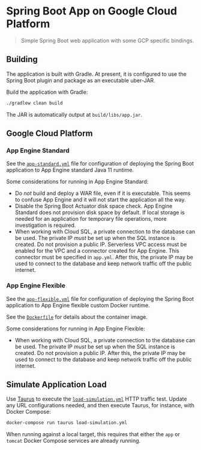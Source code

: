 # Spring Boot App on Google Cloud Platform

> Simple Spring Boot web application with some GCP specific bindings.

## Building

The application is built with Gradle. At present, it is configured to use the Spring Boot plugin and package as an executable uber-JAR.

Build the application with Gradle:

```bash
./gradlew clean build
```

The JAR is automatically output at `build/libs/app.jar`.

## Google Cloud Platform

### App Engine Standard

See the [`app-standard.yml`](/app-standard.yml) file for configuration of deploying the Spring Boot application to App Engine standard Java 11 runtime.

Some considerations for running in App Engine Standard:

* Do _not_ build and deploy a WAR file, even if it is executable.
  This seems to confuse App Engine and it will not start the application all the way.
* Disable the Spring Boot Actuator disk space check.
  App Engine Standard does not provision disk space by default.
  If local storage is needed for an application for temporary file operations, more investigation is required.
* When working with Cloud SQL, a private connection to the database can be used.
  The private IP _must_ be set up when the SQL instance is created.
  Do not provision a public IP.
  Serverless VPC access must be enabled for the VPC and a connector created for App Engine.
  This connector must be specified in `app.yml`.
  After this, the private IP may be used to connect to the database and keep network traffic off the public internet.

### App Engine Flexible

See the [`app-flexible.yml`](/app-flexible.yml) file for configuration of deploying the Spring Boot application to App Engine flexible custom Docker runtime.

See the [`Dockerfile`](/Dockerfile) for details about the container image.

Some considerations for running in App Engine Flexible:

* When working with Cloud SQL, a private connection to the database can be used.
  The private IP _must_ be set up when the SQL instance is created.
  Do not provision a public IP.
  After this, the private IP may be used to connect to the database and keep network traffic off the public internet.

## Simulate Application Load

Use [Taurus](https://gettaurus.org/) to execute the [`load-simulation.yml`](/load-simulation.yml) HTTP traffic test.
Update any URL configurations needed, and then execute Taurus, for instance, with Docker Compose:

```bash
docker-compose run taurus load-simulation.yml
```

When running against a local target, this requires that either the `app` or `tomcat` Docker Compose services are already running.
